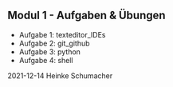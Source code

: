 ## Modul 1 - Aufgaben & Übungen


- Aufgabe 1: texteditor_IDEs
- Aufgabe 2: git_github
- Aufgabe 3: python
- Aufgabe 4: shell


2021-12-14 Heinke Schumacher
